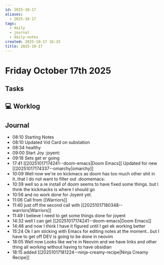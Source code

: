 ```yaml
---
id: 2025-10-17
aliases:
  - 2025-10-17
tags:
  - daily
  - journal
  - daily-notes
created: 2025-10-17 16:33
title: 2025-10-17
---
```


# Friday October 17th 2025

## Tasks

## 💻 Worklog

## Journal

+ 08:10 Starting Notes
+ 08:10 Updated Vid Card on substation
+ 08:34 healthy
+ 09:00 Start Joy :joyent:
+ 09:18 Sets get er going
+ 17:41  [[20251017174241--doom-emacs|Doom Emacs]] Updated for new [[20251017174337--omarchy|omarchy]]
+ 10:09 Well now we're on kickmacs as doom has too much other shit in it..that I do not want to filter out :doomemacs:
+ 10:39 well so a re install of doom seems to have fixed some things. but I think the kickmacks is where I should go
+ 10:56 and no work done for Joyent yet.
+ 11:06 Call from [[Warriors]]
+ 11:40 just off the second call with [[20251017180348--warriors|Warriors]]
+ 11:49 I believe I need to get some things done for joyent
+ 14:32 well I can get [[20251017174241--doom-emacs|Doom Emacs]]
+ 14:48 and now I think I have it figured until I get ek working  better
+ 15:24 Ok I am sticking with Emacs for editing notes at the moment.. but I have to get off   DEV is going to be done in neovim
+ 18:05 Well now Looks like we're in Neovim and we have links and other thing all working without
  having to have obsidian 
+ 18:15 added [[20251017181224--ninja-creamy-recipe|Ninja Creamy Recipe]]


